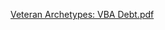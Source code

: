 [Veteran Archetypes: VBA Debt.pdf](https://github.com/user-attachments/files/15596715/Veteran.Archetypes.VBA.Debt.pdf)
